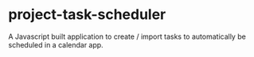 # project-task-scheduler
A Javascript built application to create / import tasks to automatically be scheduled in a calendar app. 
